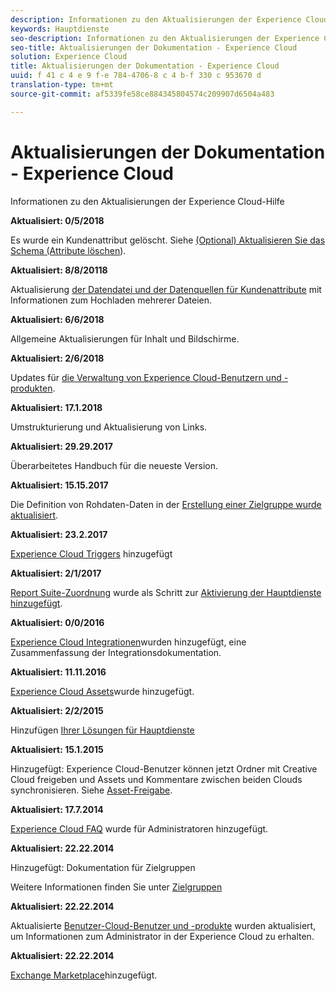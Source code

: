 ```yaml
---
description: Informationen zu den Aktualisierungen der Experience Cloud-Hilfe
keywords: Hauptdienste
seo-description: Informationen zu den Aktualisierungen der Experience Cloud-Hilfe
seo-title: Aktualisierungen der Dokumentation - Experience Cloud
solution: Experience Cloud
title: Aktualisierungen der Dokumentation - Experience Cloud
uuid: f 41 c 4 e 9 f-e 784-4706-8 c 4 b-f 330 c 953670 d
translation-type: tm+mt
source-git-commit: af5339fe58ce884345804574c209907d6504a483

---
```



# Aktualisierungen der Dokumentation - Experience Cloud

Informationen zu den Aktualisierungen der Experience Cloud-Hilfe

**Aktualisiert: 0/5/2018**

Es wurde ein Kundenattribut gelöscht. Siehe [(Optional) Aktualisieren Sie das Schema (Attribute löschen](attributes/t-crs-usecase.md#task_6568898BB7C44A42ABFB86532B89063C)).

**Aktualisiert: 8/8/20118**

Aktualisierung [der Datendatei und der Datenquellen für Kundenattribute](attributes/crs-data-file.md#concept_DE908F362DF24172BFEF48E1797DAF19) mit Informationen zum Hochladen mehrerer Dateien.

**Aktualisiert: 6/6/2018**

Allgemeine Aktualisierungen für Inhalt und Bildschirme.

**Aktualisiert: 2/6/2018**

Updates für [die Verwaltung von Experience Cloud-Benutzern und -produkten](admin-getting-started/admin-getting-started.md#topic_3FCB4099640647E3B2411ADBFCE81909).

**Aktualisiert: 17.1.2018**

Umstrukturierung und Aktualisierung von Links.

**Aktualisiert: 29.29.2017**

Überarbeitetes Handbuch für die neueste Version.

**Aktualisiert: 15.15.2017**

Die Definition von Rohdaten-Daten in der [Erstellung einer Zielgruppe wurde aktualisiert](audience-library/t-audience-create.md#task_37F407F58BF9459493BB8E968CDFE737).

**Aktualisiert: 23.2.2017**

[Experience Cloud Triggers](activation/triggers.md#concept_887B30241B3E4DB0A2553B2996E2D4FB) hinzugefügt

**Aktualisiert: 2/1/2017**

[Report Suite-Zuordnung](core-services/core-services.md#concept_apg_zq2_rw) wurde als Schritt zur [Aktivierung der Hauptdienste hinzugefügt](core-services/core-services.md#concept_07ED1D5C64234E77976E6D572E78FB9C).

**Aktualisiert: 0/0/2016**

[Experience Cloud Integrationen](marketing-cloud-integrations.md#concept_9E6D3E37D1E3452E8CCCFA92AF034F90)wurden hinzugefügt, eine Zusammenfassung der Integrationsdokumentation.

**Aktualisiert: 11.11.2016**

[Experience Cloud Assets](experience-cloud-assets/experience-cloud-assets.md#concept_DDA5224C907D4A4F817D795DA0ED64D0)wurde hinzugefügt.

**Aktualisiert: 2/2/2015**

Hinzufügen [Ihrer Lösungen für Hauptdienste](core-services/core-services.md#concept_07ED1D5C64234E77976E6D572E78FB9C)

**Aktualisiert: 15.1.2015**

Hinzugefügt: Experience Cloud-Benutzer können jetzt Ordner mit Creative Cloud freigeben und Assets und Kommentare zwischen beiden Clouds synchronisieren. Siehe [Asset-Freigabe](experience-cloud-assets/creative-cloud.md#concept_3E5A34C3459047D5965F900788A9BA68).

**Aktualisiert: 17.7.2014**

[Experience Cloud FAQ](admin-getting-started/faq.md#concept_13219B4E51784577B6FF78AAA203DE91) wurde für Administratoren hinzugefügt.

**Aktualisiert: 22.22.2014**

Hinzugefügt: Dokumentation für Zielgruppen

Weitere Informationen finden Sie unter [Zielgruppen](audience-library/audience-library.md#topic_679810123CAA4E0CA4FA3417FB0100C7)

**Aktualisiert: 22.22.2014**

Aktualisierte [Benutzer-Cloud-Benutzer und -produkte](admin-getting-started/admin-getting-started.md#topic_3FCB4099640647E3B2411ADBFCE81909) wurden aktualisiert, um Informationen zum Administrator in der Experience Cloud zu erhalten.

**Aktualisiert: 22.22.2014**

[Exchange Marketplace](exchange.md#concept_E07F16F070544B82B56527A845C41D59)hinzugefügt.
